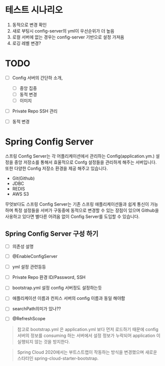 

# 테스트 시나리오

1. 동적으로 변경 확인
2. 새로 부팅시 config-server의 yml이 우선순위가 더 높음
3. 로컬 서버에 없는 경우는 config-server 기반으로 설정 가져옴
4. 로깅 레벨 변경?


# TODO
* [ ] Config 서버의 간단하 소개,
  * [ ] 중앙 집중
  * [ ] 동적 변경
  * [ ] 이미지
* [ ] Private Repo SSH 관리
* [ ] 동적 변경



# Spring Config Server

스프링 Config Server는 각 어플리케이션에서 관리하는 Config(application.ym.) 설정을 중앙 저장소를 통해서 효울적으로 Confg 설정들을 관리하게 해주는 서버입니다. 또한 다양한 Config 저장소 환경을 제공 해주고 있습니다.

* Git(Github)
* JDBC
* REDIS
* AWS S3

무엇보다도 스프링 Config Server는 기존 스프링 애플리케이션들과 쉽게 통신이 가능하며 특정 설정들을 서버가 구동중에 동적으로 변경할 수 있는 장점이 있으며 Github을 사옹하고 있다면 별다른 어려움 없이 Config Server를 도입할 수 있습니다.


## Spring Config Server 구성 하기
* [ ] 의존성 설명
* [ ] @EnableConfigServer
* [ ] yml 설정 관련등등
* [ ] Private Repo 환경 ID/Password, SSH
* [ ] bootstrap.yml 설정 config 서버정도 설정하는듯
* [ ] 애플리케이션 이름과 컨피스 서버의 config 이름과 동일 해야함
* [ ] searchPath의미가 있나??
* [ ] @RefreshScope




> 참고로 bootstrap.yml 은 application.yml 보다 먼저 로드하기 때문에 config 서버의 정보를 consuming 하는 서버에서 설정 정보가 누락되어 application 이 실행되지 않는 것을 방지한다.


> Spring Cloud 2020에서는 부트스트랩이 작동하는 방식을 변경했으며 새로운 스타터인 spring-cloud-starter-bootstrap.

